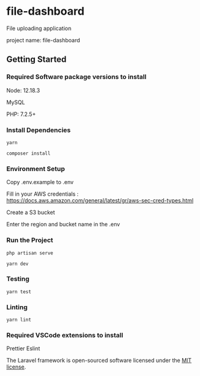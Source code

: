 # file-dashboard

File uploading application

project name: file-dashboard

## Getting Started

### Required Software package versions to install

Node: 12.18.3

MySQL

PHP: 7.2.5+

### Install Dependencies

```
yarn
```

```
composer install
```

### Environment Setup

Copy .env.example to .env

Fill in your AWS credentials : https://docs.aws.amazon.com/general/latest/gr/aws-sec-cred-types.html

Create a S3 bucket

Enter the region and bucket name in the .env

### Run the Project

```
php artisan serve
```

```
yarn dev
```

### Testing

```
yarn test
```

### Linting

```
yarn lint
```

### Required VSCode extensions to install

Prettier
Eslint

The Laravel framework is open-sourced software licensed under the [MIT license](https://opensource.org/licenses/MIT).
